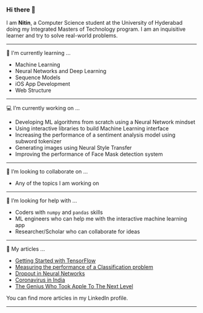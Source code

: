 ### Hi there 👋

I am __Nitin__, a Computer Science student at the University of Hyderabad doing my Integrated Masters of Technology program. I am an inquisitive learner and try to solve real-world problems. 

---

📕 I'm currently learning ... 
- Machine Learning
- Neural Networks and Deep Learning
- Sequence Models
- iOS App Development
- Web Structure

---

💻 I’m currently working on ...
- Developing ML algorithms from scratch using a Neural Network mindset
- Using interactive libraries to build Machine Learning interface
- Increasing the performance of a sentiment analysis model using subword tokenizer
- Generating images using Neural Style Transfer
- Improving the performance of Face Mask detection system 

---

👯 I’m looking to collaborate on ...
- Any of the topics I am working on

---

🤔 I’m looking for help with ...
- Coders with `numpy` and `pandas` skills
- ML engineers who can help me with the interactive machine learning app
- Researcher/Scholar who can collaborate for ideas

---

📰 My articles ...
- [Getting Started with TensorFlow](https://medium.com/@musicssns/getting-started-with-tensorflow-48072cf490ae?source=your_stories_page---------------------------)
- [Measuring the performance of a Classification problem](https://becominghuman.ai/measuring-the-performance-of-a-classification-problem-104ee4319011?source=your_stories_page---------------------------)
- [Dropout in Neural Networks](https://www.geeksforgeeks.org/dropout-in-neural-networks/)
- [Coronavirus in India](https://www.linkedin.com/pulse/coronavirus-india-nitin-sai/)
- [The Genius Who Took Apple To The Next Level](https://www.linkedin.com/pulse/genius-who-took-apple-next-level-nitin-sai/)

You can find more articles in my LinkedIn profile.

---

<!--
**Nitin1901/Nitin1901** is a ✨ _special_ ✨ repository because its `README.md` (this file) appears on your GitHub profile.

Here are some ideas to get you started:

- 🔭 I’m currently working on ...
- 🌱 I’m currently learning ...
- 👯 I’m looking to collaborate on ...
- 🤔 I’m looking for help with ...
- 💬 Ask me about ...
- 📫 How to reach me: ...
- 😄 Pronouns: ...
- ⚡ Fun fact: ...
-->
